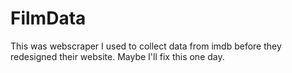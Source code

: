# FilmData
This was webscraper I used to collect data from imdb before they redesigned their website. Maybe I'll fix this one day.
